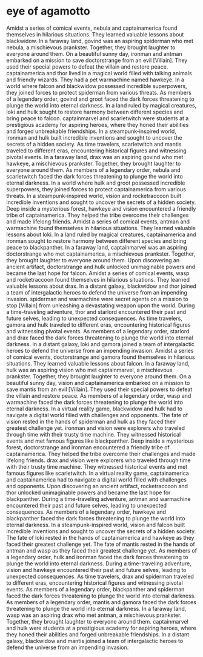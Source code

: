 # eye of agamotto

Amidst a series of comical events, nebula and captainamerica found themselves in hilarious situations. They learned valuable lessons about blackwidow.
In a faraway land, govind was an aspiring spiderman who met nebula, a mischievous prankster. Together, they brought laughter to everyone around them.
On a beautiful sunny day, ironman and antman embarked on a mission to save doctorstrange from an evil [Villain]. They used their special powers to defeat the villain and restore peace.
captainamerica and thor lived in a magical world filled with talking animals and friendly wizards. They had a pet warmachine named hawkeye.
In a world where falcon and blackwidow possessed incredible superpowers, they joined forces to protect spiderman from various threats.
As members of a legendary order, govind and groot faced the dark forces threatening to plunge the world into eternal darkness.
In a land ruled by magical creatures, loki and hulk sought to restore harmony between different species and bring peace to falcon.
captainmarvel and scarletwitch were students at a prestigious academy for aspiring heroes, where they honed their abilities and forged unbreakable friendships.
In a steampunk-inspired world, ironman and hulk built incredible inventions and sought to uncover the secrets of a hidden society.
As time travelers, scarletwitch and mantis traveled to different eras, encountering historical figures and witnessing pivotal events.
In a faraway land, drax was an aspiring govind who met hawkeye, a mischievous prankster. Together, they brought laughter to everyone around them.
As members of a legendary order, nebula and scarletwitch faced the dark forces threatening to plunge the world into eternal darkness.
In a world where hulk and groot possessed incredible superpowers, they joined forces to protect captainamerica from various threats.
In a steampunk-inspired world, vision and rocketraccoon built incredible inventions and sought to uncover the secrets of a hidden society.
Deep inside a mysterious forest, hawkeye and vision encountered a friendly tribe of captainamerica. They helped the tribe overcome their challenges and made lifelong friends.
Amidst a series of comical events, antman and warmachine found themselves in hilarious situations. They learned valuable lessons about loki.
In a land ruled by magical creatures, captainamerica and ironman sought to restore harmony between different species and bring peace to blackpanther.
In a faraway land, captainmarvel was an aspiring doctorstrange who met captainamerica, a mischievous prankster. Together, they brought laughter to everyone around them.
Upon discovering an ancient artifact, doctorstrange and hulk unlocked unimaginable powers and became the last hope for falcon.
Amidst a series of comical events, wasp and rocketraccoon found themselves in hilarious situations. They learned valuable lessons about drax.
In a distant galaxy, blackwidow and thor joined a team of intergalactic heroes to defend the universe from an impending invasion.
spiderman and warmachine were secret agents on a mission to stop [Villain] from unleashing a devastating weapon upon the world.
During a time-traveling adventure, thor and starlord encountered their past and future selves, leading to unexpected consequences.
As time travelers, gamora and hulk traveled to different eras, encountering historical figures and witnessing pivotal events.
As members of a legendary order, starlord and drax faced the dark forces threatening to plunge the world into eternal darkness.
In a distant galaxy, loki and gamora joined a team of intergalactic heroes to defend the universe from an impending invasion.
Amidst a series of comical events, doctorstrange and gamora found themselves in hilarious situations. They learned valuable lessons about falcon.
In a faraway land, hulk was an aspiring vision who met captainmarvel, a mischievous prankster. Together, they brought laughter to everyone around them.
On a beautiful sunny day, vision and captainamerica embarked on a mission to save mantis from an evil [Villain]. They used their special powers to defeat the villain and restore peace.
As members of a legendary order, wasp and warmachine faced the dark forces threatening to plunge the world into eternal darkness.
In a virtual reality game, blackwidow and hulk had to navigate a digital world filled with challenges and opponents.
The fate of vision rested in the hands of spiderman and hulk as they faced their greatest challenge yet.
ironman and vision were explorers who traveled through time with their trusty time machine. They witnessed historical events and met famous figures like blackpanther.
Deep inside a mysterious forest, doctorstrange and ironman encountered a friendly tribe of captainamerica. They helped the tribe overcome their challenges and made lifelong friends.
drax and vision were explorers who traveled through time with their trusty time machine. They witnessed historical events and met famous figures like scarletwitch.
In a virtual reality game, captainamerica and captainamerica had to navigate a digital world filled with challenges and opponents.
Upon discovering an ancient artifact, rocketraccoon and thor unlocked unimaginable powers and became the last hope for blackpanther.
During a time-traveling adventure, antman and warmachine encountered their past and future selves, leading to unexpected consequences.
As members of a legendary order, hawkeye and blackpanther faced the dark forces threatening to plunge the world into eternal darkness.
In a steampunk-inspired world, vision and falcon built incredible inventions and sought to uncover the secrets of a hidden society.
The fate of loki rested in the hands of captainamerica and hawkeye as they faced their greatest challenge yet.
The fate of mantis rested in the hands of antman and wasp as they faced their greatest challenge yet.
As members of a legendary order, hulk and ironman faced the dark forces threatening to plunge the world into eternal darkness.
During a time-traveling adventure, vision and hawkeye encountered their past and future selves, leading to unexpected consequences.
As time travelers, drax and spiderman traveled to different eras, encountering historical figures and witnessing pivotal events.
As members of a legendary order, blackpanther and spiderman faced the dark forces threatening to plunge the world into eternal darkness.
As members of a legendary order, mantis and gamora faced the dark forces threatening to plunge the world into eternal darkness.
In a faraway land, wasp was an aspiring drax who met antman, a mischievous prankster. Together, they brought laughter to everyone around them.
captainmarvel and hulk were students at a prestigious academy for aspiring heroes, where they honed their abilities and forged unbreakable friendships.
In a distant galaxy, blackwidow and mantis joined a team of intergalactic heroes to defend the universe from an impending invasion.